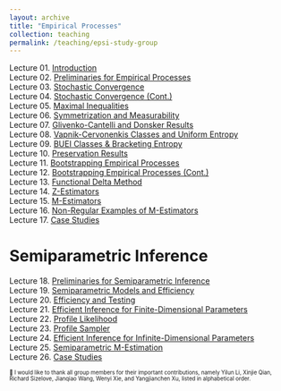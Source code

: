 ```yaml
---
layout: archive
title: "Empirical Processes"
collection: teaching
permalink: /teaching/epsi-study-group
---
```


Lecture 01. [Introduction](/files/epsi-slides/EPSI0602_Introduction_and_Overview.pdf)<br>
Lecture 02. [Preliminaries for Empirical Processes](/files/epsi-slides/EPSI0609_Preliminaries_for_Empirical_Processes.pdf)<br>Lecture 03. [Stochastic Convergence](/files/epsi-slides/EPSI0623_Stochastic_Processes_and_Weak_Convergence.pdf)<br>
Lecture 04. [Stochastic Convergence (Cont.)](/files/epsi-slides/EPSI0630_Weak_Convergence_Cont_and_Other_Modes_of_Convergence.pdf)<br>
Lecture 05. [Maximal Inequalities](/files/epsi-slides/EPSI0707_EP_Methods_Orlicz_Norm_and_Maximal_Inequalities.pdf)<br>
Lecture 06. [Symmetrization and Measurability](/files/epsi-slides/EPSI0713_Symmetrization_and_Measurability.pdf)<br>
Lecture 07. [Glivenko-Cantelli and Donsker Results](/files/epsi-slides/EPSI0721_GC_and_Donsker_Results.pdf)<br>
Lecture 08. [Vapnik-Cervonenkis Classes and Uniform Entropy](/files/epsi-slides/EPSI0728_VC_Class.pdf)<br>
Lecture 09. [BUEI Classes & Bracketing Entropy](/files/epsi-slides/EPSI0804_BUEI_Bracketing_Entropy.pdf)<br>
Lecture 10. [Preservation Results](/files/epsi-slides/EPSI0811_Preservation_Results.pdf)<br>
Lecture 11. [Bootstrapping Empirical Processes](/files/epsi-slides/EPSI0819_Bootstrapping.pdf)<br>
Lecture 12. [Bootstrapping Empirical Processes (Cont.)](/files/epsi-slides/EPSI0826_Bootstrapping_Cont.pdf)<br>
Lecture 13. [Functional Delta Method](/files/epsi-slides/EPSI0902_Functional_Delta_Method.pdf)<br>
Lecture 14. [Z-Estimators](/files/epsi-slides/EPSI0909_Z-Estimators.pdf)<br>
Lecture 15. [M-Estimators](/files/epsi-slides/EPSI0916_M-Estimators.pdf)<br>
Lecture 16. [Non-Regular Examples of M-Estimators](/files/epsi-slides/EPSI0923_Nonregular_M-Estimators.pdf)<br>
Lecture 17. [Case Studies](/files/epsi-slides/EPSI0930_CaseStudies.pdf)

Semiparametric Inference
======
Lecture 18. [Preliminaries for Semiparametric Inference](/files/epsi-slides/EPSI1007_SI_Preliminaries.pdf)<br>
Lecture 19. [Semiparametric Models and Efficiency](/files/epsi-slides/EPSI1014_Semiparametric_Models_and_Efficiency.pdf)<br>
Lecture 20. [Efficiency and Testing](/files/epsi-slides/EPSI1025_Efficiency_and_Testing.pdf)<br>
Lecture 21. [Efficient Inference for Finite-Dimensional Parameters](/files/epsi-slides/EPSI1104_Efficient_Inference.pdf)<br>
Lecture 22. [Profile Likelihood](/files/epsi-slides/EPSI1111_Profile_Likelihood.pdf)<br>
Lecture 23. [Profile Sampler](/files/epsi-slides/EPSI1118_Profile_Sampler.pdf)<br>
Lecture 24. [Efficient Inference for Infinite-Dimensional Parameters](/files/epsi-slides/EPSI1202_Efficient_Inference_Infinite.pdf)<br>
Lecture 25. [Semiparametric M-Estimation](/files/epsi-slides/EPSI220128_Semiparametric_M_Estimation.pdf)<br>
Lecture 26. [Case Studies](/files/epsi-slides/EPSI220212_Case_Studies.pdf)

<sub><sup>💟 I would like to thank all group members for their important contributions, namely Yilun Li, Xinjie Qian, Richard Sizelove, Jianqiao Wang, Wenyi Xie, and Yangjianchen Xu, listed in alphabetical order.</sup></sub>